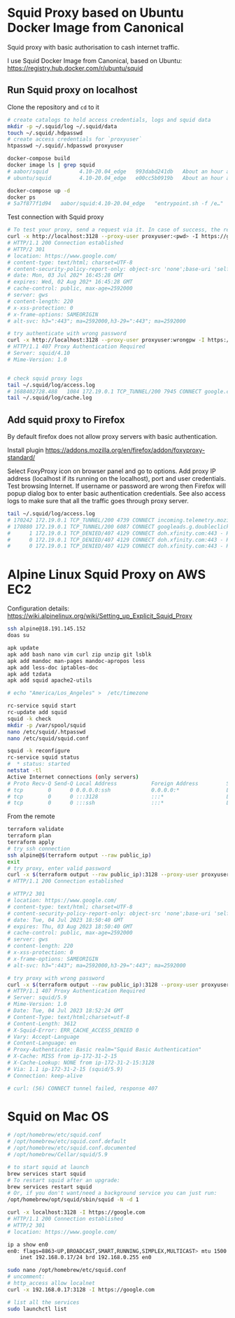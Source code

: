 # Squid Proxy based on Ubuntu Docker Image from Canonical #

Squid proxy with basic authorisation to cash internet traffic. 

I use Squid Docker Image from Canonical, based on Ubuntu:
https://registry.hub.docker.com/r/ubuntu/squid

## Run Squid proxy on localhost ##

Clone the repository and `cd` to it

```sh
# create catalogs to hold access credentials, logs and squid data
mkdir -p ~/.squid/log ~/.squid/data
touch ~/.squid/.hdpasswd
# create access credentials for `proxyuser`
htpasswd ~/.squid/.hdpasswd proxyuser

docker-compose build 
docker image ls | grep squid
# aabor/squid          4.10-20.04_edge   993dabd241db   About an hour ago   226MB
# ubuntu/squid         4.10-20.04_edge   e00cc5b0919b   About an hour ago   225MB

docker-compose up -d
docker ps
# 5a7f877f1d94   aabor/squid:4.10-20.04_edge   "entrypoint.sh -f /e…"   About an hour ago   Up 3 seconds   0.0.0.0:3128->3128/tcp   squid-proxy
```

Test connection with Squid proxy

```sh
# To test your proxy, send a request via it. In case of success, the reply must be something like below
curl -x http://localhost:3128 --proxy-user proxyuser:<pwd> -I https://google.com
# HTTP/1.1 200 Connection established
# HTTP/2 301 
# location: https://www.google.com/
# content-type: text/html; charset=UTF-8
# content-security-policy-report-only: object-src 'none';base-uri 'self';script-src 'nonce-Z9dd64hJ4DtGt25W2DZElA' 'strict-dynamic' 'report-sample' 'unsafe-eval' 'unsafe-inline' https: http:;report-uri https://csp.withgoogle.com/csp/gws/other-hp
# date: Mon, 03 Jul 202* 16:45:28 GMT
# expires: Wed, 02 Aug 202* 16:45:28 GMT
# cache-control: public, max-age=2592000
# server: gws
# content-length: 220
# x-xss-protection: 0
# x-frame-options: SAMEORIGIN
# alt-svc: h3=":443"; ma=2592000,h3-29=":443"; ma=2592000

# try authenticate with wrong password
curl -x http://localhost:3128 --proxy-user proxyuser:wrongpw -I https://google.com
# HTTP/1.1 407 Proxy Authentication Required
# Server: squid/4.10
# Mime-Version: 1.0


# check squid proxy logs
tail ~/.squid/log/access.log
# 1688402728.488   1084 172.19.0.1 TCP_TUNNEL/200 7945 CONNECT google.com:443 - HIER_DIRECT/*.*.*.* -
tail ~/.squid/log/cache.log
```

## Add squid proxy to Firefox

By default firefox does not allow proxy servers with basic authentication.

Install plugin https://addons.mozilla.org/en/firefox/addon/foxyproxy-standard/

Select FoxyProxy icon on browser panel and go to options.
Add proxy IP address (localhost if its running on the localhost), port and user credentials.
Test browsing Internet. If username or password are wrong then Firefox will popup dialog box to enter basic authentication credentials.
See also access logs to make sure that all the traffic goes through proxy server.
```sh
tail ~/.squid/log/access.log
# 170242 172.19.0.1 TCP_TUNNEL/200 4739 CONNECT incoming.telemetry.mozilla.org:443 proxyuser HIER_DIRECT/34.120.208.123 -
# 170880 172.19.0.1 TCP_TUNNEL/200 6087 CONNECT googleads.g.doubleclick.net:443 proxyuser HIER_DIRECT/142.251.33.66 -
#      1 172.19.0.1 TCP_DENIED/407 4129 CONNECT doh.xfinity.com:443 - HIER_NONE/- text/html
#      0 172.19.0.1 TCP_DENIED/407 4129 CONNECT doh.xfinity.com:443 - HIER_NONE/- text/html
#      0 172.19.0.1 TCP_DENIED/407 4129 CONNECT doh.xfinity.com:443 - HIER_NONE/- text/html
```


# Alpine Linux Squid Proxy on AWS EC2

Configuration details:
https://wiki.alpinelinux.org/wiki/Setting_up_Explicit_Squid_Proxy

```sh
ssh alpine@18.191.145.152
doas su

apk update
apk add bash nano vim curl zip unzip git lsblk
apk add mandoc man-pages mandoc-apropos less
apk add less-doc iptables-doc
apk add tzdata
apk add squid apache2-utils

# echo "America/Los_Angeles" >  /etc/timezone

rc-service squid start
rc-update add squid
squid -k check
mkdir -p /var/spool/squid
nano /etc/squid/.htpasswd
nano /etc/squid/squid.conf

squid -k reconfigure
rc-service squid status
#  * status: started
netstat -tl
Active Internet connections (only servers)
# Proto Recv-Q Send-Q Local Address           Foreign Address         State       
# tcp        0      0 0.0.0.0:ssh             0.0.0.0:*               LISTEN      
# tcp        0      0 :::3128                 :::*                    LISTEN      
# tcp        0      0 :::ssh                  :::*                    LISTEN

```
From the remote
```sh
terraform validate
terraform plan
terraform apply
# try ssh connection
ssh alpine@$(terraform output --raw public_ip)
exit
# try proxy, enter valid password
curl -x $(terraform output --raw public_ip):3128 --proxy-user proxyuser:<pwd> -I https://google.com
# HTTP/1.1 200 Connection established

# HTTP/2 301 
# location: https://www.google.com/
# content-type: text/html; charset=UTF-8
# content-security-policy-report-only: object-src 'none';base-uri 'self';script-src 'nonce-YXmGOZLT-rKpL-Yy1hEKHA' 'strict-dynamic' 'report-sample' 'unsafe-eval' 'unsafe-inline' https: http:;report-uri https://csp.withgoogle.com/csp/gws/other-hp
# date: Tue, 04 Jul 2023 18:50:40 GMT
# expires: Thu, 03 Aug 2023 18:50:40 GMT
# cache-control: public, max-age=2592000
# server: gws
# content-length: 220
# x-xss-protection: 0
# x-frame-options: SAMEORIGIN
# alt-svc: h3=":443"; ma=2592000,h3-29=":443"; ma=2592000

# try proxy with wrong password
curl -x $(terraform output --raw public_ip):3128 --proxy-user proxyuser:wrong -I https://google.com
# HTTP/1.1 407 Proxy Authentication Required
# Server: squid/5.9
# Mime-Version: 1.0
# Date: Tue, 04 Jul 2023 18:52:24 GMT
# Content-Type: text/html;charset=utf-8
# Content-Length: 3612
# X-Squid-Error: ERR_CACHE_ACCESS_DENIED 0
# Vary: Accept-Language
# Content-Language: en
# Proxy-Authenticate: Basic realm="Squid Basic Authentication"
# X-Cache: MISS from ip-172-31-2-15
# X-Cache-Lookup: NONE from ip-172-31-2-15:3128
# Via: 1.1 ip-172-31-2-15 (squid/5.9)
# Connection: keep-alive

# curl: (56) CONNECT tunnel failed, response 407
```


# Squid on Mac OS

```sh
# /opt/homebrew/etc/squid.conf
# /opt/homebrew/etc/squid.conf.default
# /opt/homebrew/etc/squid.conf.documented
# /opt/homebrew/Cellar/squid/5.9

# to start squid at launch
brew services start squid
# To restart squid after an upgrade:
brew services restart squid
# Or, if you don't want/need a background service you can just run:
/opt/homebrew/opt/squid/sbin/squid -N -d 1

curl -x localhost:3128 -I https://google.com
# HTTP/1.1 200 Connection established
# HTTP/2 301 
# location: https://www.google.com/

ip a show en0
en0: flags=8863<UP,BROADCAST,SMART,RUNNING,SIMPLEX,MULTICAST> mtu 1500
	inet 192.168.0.17/24 brd 192.168.0.255 en0

sudo nano /opt/homebrew/etc/squid.conf
# uncomment:
# http_access allow localnet
curl -x 192.168.0.17:3128 -I https://google.com

# list all the services
sudo launchctl list
```